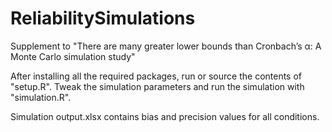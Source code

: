 # ReliabilitySimulations
Supplement to "There are many greater lower bounds than Cronbach’s α: A Monte Carlo simulation study"

After installing all the required packages, run or source the contents of "setup.R". Tweak the simulation parameters and run the simulation with "simulation.R".

Simulation output.xlsx contains bias and precision values for all conditions.
